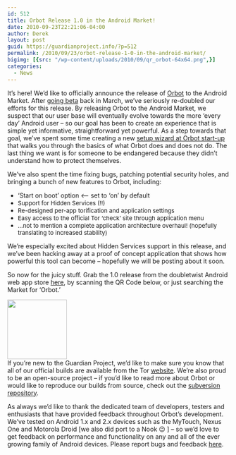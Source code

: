 ```yaml
---
id: 512
title: Orbot Release 1.0 in the Android Market!
date: 2010-09-23T22:21:06-04:00
author: Derek
layout: post
guid: https://guardianproject.info/?p=512
permalink: /2010/09/23/orbot-release-1-0-in-the-android-market/
bigimg: [{src: "/wp-content/uploads/2010/09/qr_orbot-64x64.png",}]
categories:
  - News
---
```

It’s here! We’d like to officially announce the release of [Orbot](https://guardianproject.info/apps/orbot/) to the Android Market. After [going beta](https://guardianproject.info/2010/03/04/orbot-goes-beta/) back in March, we’ve seriously re-doubled our efforts for this release. By releasing Orbot to the Android Market, we suspect that our user base will eventually evolve towards the more ‘every day’ Android user – so our goal has been to create an experience that is simple yet informative, straightforward yet powerful. As a step towards that goal, we’ve spent some time creating a new [setup wizard at Orbot start-up](https://guardianproject.info/2010/07/29/orbot-update-new-setup-wizard-at-startup/) that walks you through the basics of what Orbot does and does not do. The last thing we want is for someone to be endangered because they didn’t understand how to protect themselves.

We’ve also spent the time fixing bugs, patching potential security holes, and bringing a bunch of new features to Orbot, including:

  * ‘Start on boot’ option <– set to ‘on’ by default
  * <span style="font-size: 13.1944px;">Support for Hidden Services (!!)</span>
  * <span style="font-size: 13.1944px;">Re-designed per-app torification and application settings</span>
  * <span style="font-size: 13.1944px;">Easy access to the official Tor ‘check’ site through application menu</span>
  * <span style="font-size: 13.1944px;">…not to mention a complete application architecture overhaul! (hopefully translating to increased stability)</span>

We’re especially excited about Hidden Services support in this release, and we’ve been hacking away at a proof of concept application that shows how powerful this tool can become – hopefully we will be posting about it soon.

So now for the juicy stuff. Grab the 1.0 release from the doubletwist Android web app store [here](http://www.doubletwist.com/apps/android/orbot-tor-on-android/-8175007413332940359), by scanning the QR Code below, or just searching the Market for ‘Orbot.’

[<img class="aligncenter size-full wp-image-526" title="qr_orbot" src="https://guardianproject.info/wp-content/uploads/2010/09/qr_orbot.png" alt="" width="135" height="135" srcset="https://guardianproject.info/wp-content/uploads/2010/09/qr_orbot.png 135w, https://guardianproject.info/wp-content/uploads/2010/09/qr_orbot-64x64.png 64w" sizes="(max-width: 135px) 100vw, 135px" />](https://guardianproject.info/wp-content/uploads/2010/09/qr_orbot.png)  
If you’re new to the Guardian Project, we’d like to make sure you know that all of our official builds are available from the Tor [website](http://www.torproject.org/dist/android/). We’re also proud to be an open-source project – if you’d like to read more about Orbot or would like to reproduce our builds from source, check out the [subversion repository](https://svn.torproject.org/svn/projects/android/trunk/Orbot/).

As always we’d like to thank the dedicated team of developers, testers and enthusiasts that have provided feedback throughout Orbot’s development. We’ve tested on Android 1.x and 2.x devices such as the MyTouch, Nexus One and Motorola Droid [we also did port to a Nook 😉 ] – so we’d love to get feedback on performance and functionality on any and all of the ever growing family of Android devices. Please report bugs and feedback [here](https://trac.torproject.org/projects/tor).